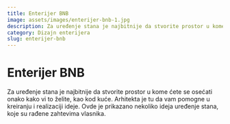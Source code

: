 ```yaml
---
title: Enterijer BNB
image: assets/images/enterijer-bnb-1.jpg
description: Za uređenje stana je najbitnije da stvorite prostor u kome ćete se osećati onako kako vi to želite, kao kod kuće. Arhitekta je tu da vam pomogne u kreiranju i realizaciji ideje. Ovde je prikazano nekoliko ideja uređenje stana, koje su rađene zahtevima vlasnika.
category: Dizajn enterijera
slug: enterijer-bnb
---
```

# Enterijer BNB
Za uređenje stana je najbitnije da stvorite prostor u kome ćete se osećati onako kako vi to želite, kao kod kuće. Arhitekta je tu da vam pomogne u kreiranju i realizaciji ideje. Ovde je prikazano nekoliko ideja uređenje stana, koje su rađene zahtevima vlasnika.
